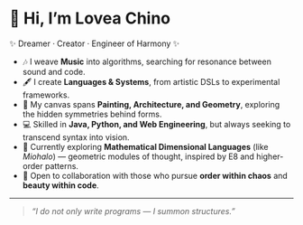 # 👋 Hi, I’m Lovea Chino  

✨ Dreamer · Creator · Engineer of Harmony ✨  

- 🎶 I weave **Music** into algorithms, searching for resonance between sound and code.  
- 🖋️ I create **Languages & Systems**, from artistic DSLs to experimental frameworks.  
- 🎨 My canvas spans **Painting, Architecture, and Geometry**, exploring the hidden symmetries behind forms.  
- 💻 Skilled in **Java, Python, and Web Engineering**, but always seeking to transcend syntax into vision.  
- 🌌 Currently exploring **Mathematical Dimensional Languages** (like *Miohalo*) — geometric modules of thought, inspired by E8 and higher-order patterns.  
- 🤝 Open to collaboration with those who pursue **order within chaos** and **beauty within code**.  

---

> *“I do not only write programs — I summon structures.”*  
